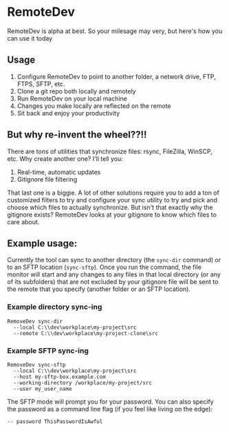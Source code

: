 # RemoteDev

RemoteDev is alpha at best. So your milesage may very, but here's how you can use it today

## Usage

1. Configure RemoteDev to point to another folder, a network drive, FTP, FTPS, SFTP, etc.
1. Clone a git repo both locally and remotely
1. Run RemoteDev on your local machine
1. Changes you make locally are reflected on the remote
1. Sit back and enjoy your productivity

## But why re-invent the wheel??!!

There are tons of utilities that synchronize files: rsync, FileZilla, WinSCP, etc. Why create another one? I'll tell you:

1. Real-time, automatic updates
1. Gitignore file filtering

That last one is a biggie. A lot of other solutions require you to add a ton of customized filters to try and configure your sync utility to try and pick and choose which files to actually synchronize. But isn't that exactly why the gitignore exists? RemoteDev looks at your gitignore to know which files to care about.

## Example usage:

Currently the tool can sync to another directory (the `sync-dir` command) or to an SFTP location (`sync-sftp`). Once you run the command, the file monitor will start and any changes to any files in that local directory (or any of its subfolders) that are not excluded by your gitignore file will be sent to the remote that you specify (another folder or an SFTP location).

### Example directory sync-ing

```
RemoveDev sync-dir
  --local C:\\dev\workplace\my-project\src
  --remote C:\\dev\workplace\my-project-clone\src
```

### Example SFTP sync-ing

```
RemoveDev sync-sftp
  --local C:\\dev\workplace\my-project\src
  --host my-sftp-box.example.com
  --working-directory /workplace/my-project/src
  --user my_user_name
```

The SFTP mode will prompt you for your password. You can also specify the password as a command line flag (if you feel like living on the edge):

```-- password ThisPasswordIsAwful```
